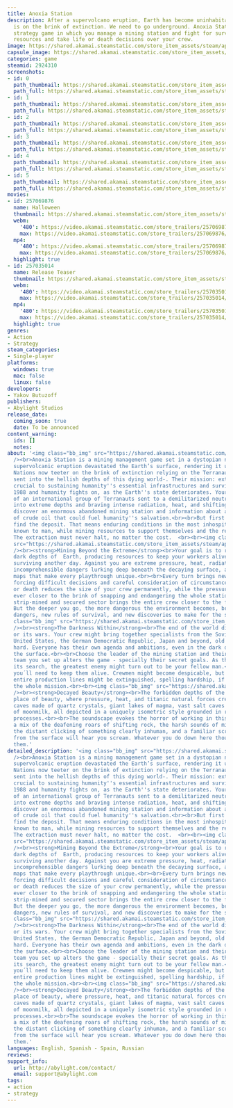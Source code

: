 ```yaml
---
title: Anoxia Station
description: After a supervolcano eruption, Earth has become uninhabitable and humanity
  is on the brink of extinction. We need to go underground. Anoxia Station is a dark
  strategy game in which you manage a mining station and fight for survival, extract
  resources and take life or death decisions over your crew.
image: https://shared.akamai.steamstatic.com/store_item_assets/steam/apps/2924310/header.jpg?t=1730367682
capsule_image: https://shared.akamai.steamstatic.com/store_item_assets/steam/apps/2924310/capsule_231x87.jpg?t=1730367682
categories: game
steamid: 2924310
screenshots:
- id: 0
  path_thumbnail: https://shared.akamai.steamstatic.com/store_item_assets/steam/apps/2924310/ss_812c297ac526a02387ffbb91722860d9484c91fa.600x338.jpg?t=1730367682
  path_full: https://shared.akamai.steamstatic.com/store_item_assets/steam/apps/2924310/ss_812c297ac526a02387ffbb91722860d9484c91fa.1920x1080.jpg?t=1730367682
- id: 1
  path_thumbnail: https://shared.akamai.steamstatic.com/store_item_assets/steam/apps/2924310/ss_00e5d88e3b4b1bf7953395eec52fdbd07fc0145e.600x338.jpg?t=1730367682
  path_full: https://shared.akamai.steamstatic.com/store_item_assets/steam/apps/2924310/ss_00e5d88e3b4b1bf7953395eec52fdbd07fc0145e.1920x1080.jpg?t=1730367682
- id: 2
  path_thumbnail: https://shared.akamai.steamstatic.com/store_item_assets/steam/apps/2924310/ss_66473e61c7fdc39840ab1c6047635b3f62df413c.600x338.jpg?t=1730367682
  path_full: https://shared.akamai.steamstatic.com/store_item_assets/steam/apps/2924310/ss_66473e61c7fdc39840ab1c6047635b3f62df413c.1920x1080.jpg?t=1730367682
- id: 3
  path_thumbnail: https://shared.akamai.steamstatic.com/store_item_assets/steam/apps/2924310/ss_1ed46937a751ef4275c729536f139c42c993e330.600x338.jpg?t=1730367682
  path_full: https://shared.akamai.steamstatic.com/store_item_assets/steam/apps/2924310/ss_1ed46937a751ef4275c729536f139c42c993e330.1920x1080.jpg?t=1730367682
- id: 4
  path_thumbnail: https://shared.akamai.steamstatic.com/store_item_assets/steam/apps/2924310/ss_0b10176c813f1a46553d486bd013417e147fb3c7.600x338.jpg?t=1730367682
  path_full: https://shared.akamai.steamstatic.com/store_item_assets/steam/apps/2924310/ss_0b10176c813f1a46553d486bd013417e147fb3c7.1920x1080.jpg?t=1730367682
- id: 5
  path_thumbnail: https://shared.akamai.steamstatic.com/store_item_assets/steam/apps/2924310/ss_a2a6e4e8c18b107e0b322baeb179d1f521cea96d.600x338.jpg?t=1730367682
  path_full: https://shared.akamai.steamstatic.com/store_item_assets/steam/apps/2924310/ss_a2a6e4e8c18b107e0b322baeb179d1f521cea96d.1920x1080.jpg?t=1730367682
movies:
- id: 257069876
  name: Halloween
  thumbnail: https://shared.akamai.steamstatic.com/store_item_assets/steam/apps/257069876/fd755a650c0357bea7762052d64bb660d1d69a44/movie_600x337.jpg?t=1730367675
  webm:
    '480': https://video.akamai.steamstatic.com/store_trailers/257069876/movie480_vp9.webm?t=1730367675
    max: https://video.akamai.steamstatic.com/store_trailers/257069876/movie_max_vp9.webm?t=1730367675
  mp4:
    '480': https://video.akamai.steamstatic.com/store_trailers/257069876/movie480.mp4?t=1730367675
    max: https://video.akamai.steamstatic.com/store_trailers/257069876/movie_max.mp4?t=1730367675
  highlight: true
- id: 257035014
  name: Release Teaser
  thumbnail: https://shared.akamai.steamstatic.com/store_item_assets/steam/apps/257035014/movie.293x165.jpg?t=1720094096
  webm:
    '480': https://video.akamai.steamstatic.com/store_trailers/257035014/movie480_vp9.webm?t=1720094096
    max: https://video.akamai.steamstatic.com/store_trailers/257035014/movie_max_vp9.webm?t=1720094096
  mp4:
    '480': https://video.akamai.steamstatic.com/store_trailers/257035014/movie480.mp4?t=1720094096
    max: https://video.akamai.steamstatic.com/store_trailers/257035014/movie_max.mp4?t=1720094096
  highlight: true
genres:
- Action
- Strategy
steam_categories:
- Single-player
platforms:
  windows: true
  mac: false
  linux: false
developers:
- Yakov Butuzoff
publishers:
- Abylight Studios
release_date:
  coming_soon: true
  date: To be announced
content_warning:
  ids: []
  notes:
about: '<img class="bb_img" src="https://shared.akamai.steamstatic.com/store_item_assets/steam/apps/2924310/extras/anoxia_00.gif?t=1730367682"
  /><br>Anoxia Station is a mining management game set in a dystopian near-past. A
  supervolcanic eruption devastated the Earth’s surface, rendering it uninhabitable.
  Nations now teeter on the brink of extinction relying on the Terranauts - miners
  sent into the hellish depths of this dying world-. Their mission: extract petroleum,
  crucial to sustaining humanity''s essential infrastructures and survival.<br><br>It''s
  1988 and humanity fights on, as the Earth''s state deteriorates. Your crew is part
  of an international group of Terranauts sent to a demilitarized neutral zone. Heading
  into extreme depths and braving intense radiation, heat, and shifting rock, they
  discover an enormous abandoned mining station and information about a massive deposit
  of crude oil that could fuel humanity''s salvation.<br><br>But first they need to
  find the deposit. That means enduring conditions in the most inhospitable place
  known to man, while mining resources to support themselves and the remnants of mankind.
  The extraction must never halt, no matter the cost.  <br><br><img class="bb_img"
  src="https://shared.akamai.steamstatic.com/store_item_assets/steam/apps/2924310/extras/anoxia_01.gif?t=1730367682"
  /><br><strong>Mining Beyond the Extreme</strong><br>Your goal is to rip apart the
  dark depths of  Earth, producing resources to keep your workers alive and humanity
  surviving another day. Against you are extreme pressure, heat, radiation, and other
  incomprehensible dangers lurking deep beneath the decaying surface, across randomized
  maps that make every playthrough unique.<br><br>Every turn brings new challenges,
  forcing difficult decisions and careful consideration of circumstances. Every injury
  or death reduces the size of your crew permanently, while the pressure pulls them
  ever closer to the brink of snapping and endangering the whole station.<br><br>Each
  strip-mined and secured sector brings the entire crew closer to the fabled oil deposit.
  But the deeper you go, the more dangerous the environment becomes, bringing new
  dangers, new rules of survival, and new discoveries to make for the sake of mankind.<br><br><img
  class="bb_img" src="https://shared.akamai.steamstatic.com/store_item_assets/steam/apps/2924310/extras/anoxia_02.gif?t=1730367682"
  /><br><strong>The Darkness Within</strong><br>The end of the world did not end humanity
  or its wars. Your crew might bring together specialists from the Soviet Union, the
  United States, the German Democratic Republic, Japan and beyond, old rivalries die
  hard. Everyone has their own agenda and ambitions, even in the dark deep beneath
  the surface.<br><br>Choose the leader of the mining station and their crews. The
  team you set up alters the game - specially their secret goals. As the station continues
  its search, the greatest enemy might turn out to be your fellow man.<br><br>Remember,
  you´ll need to keep them alive. Crewmen might become despicable, but if they fall,
  entire production lines might be extinguished, spelling hardship, if not death for
  the whole mission.<br><br><img class="bb_img" src="https://shared.akamai.steamstatic.com/store_item_assets/steam/apps/2924310/extras/anoxia_03.gif?t=1730367682"
  /><br><strong>Decayed Beauty</strong><br>The forbidden depths of the Earth are a
  place of beauty, where pressure, heat, and titanic natural forces created wonders:
  caves made of quartz crystals, giant lakes of magma, vast salt caves and rivers
  of moonmilk, all depicted in a uniquely isometric style grounded in real physical
  processes.<br><br>The soundscape evokes the horror of working in this environment,
  a mix of the deafening roars of shifting rock, the harsh sounds of mining and welding,
  the distant clicking of something clearly inhuman, and a familiar scream.<br><br>Nobody
  from the surface will hear you scream. Whatever you do down here though, may save
  them.'
detailed_description: '<img class="bb_img" src="https://shared.akamai.steamstatic.com/store_item_assets/steam/apps/2924310/extras/anoxia_00.gif?t=1730367682"
  /><br>Anoxia Station is a mining management game set in a dystopian near-past. A
  supervolcanic eruption devastated the Earth’s surface, rendering it uninhabitable.
  Nations now teeter on the brink of extinction relying on the Terranauts - miners
  sent into the hellish depths of this dying world-. Their mission: extract petroleum,
  crucial to sustaining humanity''s essential infrastructures and survival.<br><br>It''s
  1988 and humanity fights on, as the Earth''s state deteriorates. Your crew is part
  of an international group of Terranauts sent to a demilitarized neutral zone. Heading
  into extreme depths and braving intense radiation, heat, and shifting rock, they
  discover an enormous abandoned mining station and information about a massive deposit
  of crude oil that could fuel humanity''s salvation.<br><br>But first they need to
  find the deposit. That means enduring conditions in the most inhospitable place
  known to man, while mining resources to support themselves and the remnants of mankind.
  The extraction must never halt, no matter the cost.  <br><br><img class="bb_img"
  src="https://shared.akamai.steamstatic.com/store_item_assets/steam/apps/2924310/extras/anoxia_01.gif?t=1730367682"
  /><br><strong>Mining Beyond the Extreme</strong><br>Your goal is to rip apart the
  dark depths of  Earth, producing resources to keep your workers alive and humanity
  surviving another day. Against you are extreme pressure, heat, radiation, and other
  incomprehensible dangers lurking deep beneath the decaying surface, across randomized
  maps that make every playthrough unique.<br><br>Every turn brings new challenges,
  forcing difficult decisions and careful consideration of circumstances. Every injury
  or death reduces the size of your crew permanently, while the pressure pulls them
  ever closer to the brink of snapping and endangering the whole station.<br><br>Each
  strip-mined and secured sector brings the entire crew closer to the fabled oil deposit.
  But the deeper you go, the more dangerous the environment becomes, bringing new
  dangers, new rules of survival, and new discoveries to make for the sake of mankind.<br><br><img
  class="bb_img" src="https://shared.akamai.steamstatic.com/store_item_assets/steam/apps/2924310/extras/anoxia_02.gif?t=1730367682"
  /><br><strong>The Darkness Within</strong><br>The end of the world did not end humanity
  or its wars. Your crew might bring together specialists from the Soviet Union, the
  United States, the German Democratic Republic, Japan and beyond, old rivalries die
  hard. Everyone has their own agenda and ambitions, even in the dark deep beneath
  the surface.<br><br>Choose the leader of the mining station and their crews. The
  team you set up alters the game - specially their secret goals. As the station continues
  its search, the greatest enemy might turn out to be your fellow man.<br><br>Remember,
  you´ll need to keep them alive. Crewmen might become despicable, but if they fall,
  entire production lines might be extinguished, spelling hardship, if not death for
  the whole mission.<br><br><img class="bb_img" src="https://shared.akamai.steamstatic.com/store_item_assets/steam/apps/2924310/extras/anoxia_03.gif?t=1730367682"
  /><br><strong>Decayed Beauty</strong><br>The forbidden depths of the Earth are a
  place of beauty, where pressure, heat, and titanic natural forces created wonders:
  caves made of quartz crystals, giant lakes of magma, vast salt caves and rivers
  of moonmilk, all depicted in a uniquely isometric style grounded in real physical
  processes.<br><br>The soundscape evokes the horror of working in this environment,
  a mix of the deafening roars of shifting rock, the harsh sounds of mining and welding,
  the distant clicking of something clearly inhuman, and a familiar scream.<br><br>Nobody
  from the surface will hear you scream. Whatever you do down here though, may save
  them.'
languages: English, Spanish - Spain, Russian
reviews:
support_info:
  url: http://abylight.com/contact/
  email: support@abylight.com
tags:
- action
- strategy
---
```


